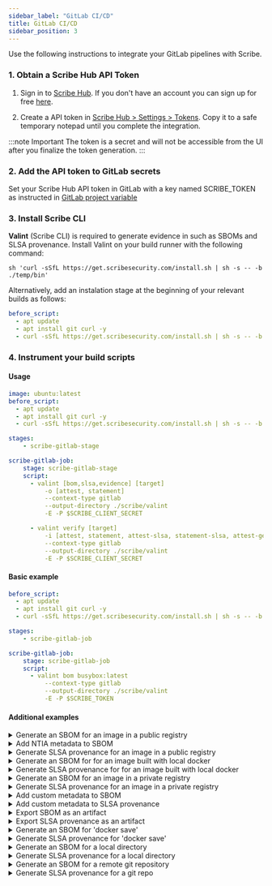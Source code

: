 ```yaml
---
sidebar_label: "GitLab CI/CD"
title: GitLab CI/CD
sidebar_position: 3
---
```


Use the following instructions to integrate your GitLab pipelines with Scribe.

### 1. Obtain a Scribe Hub API Token
1. Sign in to [Scribe Hub](https://app.scribesecurity.com). If you don't have an account you can sign up for free [here](https://scribesecurity.com/scribe-platform-lp/ "Start Using Scribe For Free").

2. Create a API token in [Scribe Hub > Settings > Tokens](https://app.scribesecurity.com/settings/tokens). Copy it to a safe temporary notepad until you complete the integration.

:::note Important
The token is a secret and will not be accessible from the UI after you finalize the token generation. 
:::

### 2. Add the API token to GitLab secrets

Set your Scribe Hub API token in GitLab with a key named SCRIBE_TOKEN as instructed in [GitLab  project variable](https://docs.gitlab.com/ee/ci/variables/#define-a-cicd-variable-in-the-ui)

### 3. Install Scribe CLI

**Valint** (Scribe CLI) is required to generate evidence in such as SBOMs and SLSA provenance. 
Install Valint on your build runner with the following command:
```
sh 'curl -sSfL https://get.scribesecurity.com/install.sh | sh -s -- -b ./temp/bin'
```
Alternatively, add an instalation stage at the beginning of your relevant builds as follows:
```yaml
before_script:
  - apt update
  - apt install git curl -y
  - curl -sSfL https://get.scribesecurity.com/install.sh | sh -s -- -b /usr/local/bin
```
### 4. Instrument your build scripts

#### Usage
```yaml
image: ubuntu:latest
before_script:
  - apt update
  - apt install git curl -y
  - curl -sSfL https://get.scribesecurity.com/install.sh | sh -s -- -b /usr/local/bin

stages:
    - scribe-gitlab-stage

scribe-gitlab-job:
    stage: scribe-gitlab-stage
    script:
      - valint [bom,slsa,evidence] [target]
          -o [attest, statement]
          --context-type gitlab
          --output-directory ./scribe/valint
          -E -P $SCRIBE_CLIENT_SECRET

      - valint verify [target]
          -i [attest, statement, attest-slsa, statement-slsa, attest-generic, statement-generic]
          --context-type gitlab
          --output-directory ./scribe/valint
          -E -P $SCRIBE_CLIENT_SECRET
```
#### Basic example

```yaml
before_script:
  - apt update
  - apt install git curl -y
  - curl -sSfL https://get.scribesecurity.com/install.sh | sh -s -- -b /usr/local/bin

stages:
    - scribe-gitlab-job

scribe-gitlab-job:
    stage: scribe-gitlab-job
    script:
      - valint bom busybox:latest
          --context-type gitlab
          --output-directory ./scribe/valint
          -E -P $SCRIBE_TOKEN
```
#### Additional examples
<details>
  <summary> Generate an SBOM for an image in a public registry </summary>

```YAML
- valint bom busybox
      --context-type gitlab
      --output-directory ./scribe/valint
``` 

</details>

<details>
  <summary> Add NTIA metadata to SBOM </summary>

```YAML
image: docker:latest

services:
  - docker:dind

stages:
    - custom-ntia-metadata-stage

custom-ntia-metadata:
    stage: custom-ntia-metadata-stage
    script:
      - valint bom busybox
            --context-type gitlab
            --output-directory ./scribe/valint -f
```
</details>

<details>
  <summary> Generate SLSA provenance for an image in a public registry </summary>

```YAML

- valint slsa busybox
      --context-type gitlab
      --output-directory ./scribe/valint
``` 

</details>

<details>
  <summary> Generate an SBOM for for an image built with local docker </summary>

```YAML
- valint bom image_name:latest
      --context-type gitlab
      --output-directory ./scribe/valint
``` 
</details>

<details>
  <summary> Generate SLSA provenance for for an image built with local docker </summary>

```YAML
- valint slsa image_name:latest
      --context-type gitlab
      --output-directory ./scribe/valint
``` 
</details>

<details>
  <summary>  Generate an SBOM for an image in a private  registry </summary>

> Before the following task add a `docker login` task 

```YAML
- valint bom scribesecurity.jfrog.io/scribe-docker-local/example:latest \
      --context-type gitlab \
      --output-directory ./scribe/valint \
```
</details>

<details>
  <summary> Generate SLSA provenance for an image in a private registry </summary>

> Before the following task add a `docker login` task 

```YAML
- valint slsa scribesecurity.jfrog.io/scribe-docker-local/example:latest \
      --context-type gitlab \
      --output-directory ./scribe/valint \
```
</details>

<details>
  <summary>  Add custom metadata to SBOM </summary>

```YAML
valint_image_job:
  variables:
    test_env: "test_env_value"
  script:
    - valint bom busybox:latest
      --context-type gitlab
      --output-directory ./scribe/valint
      --env test_env
      --label test_label
```
</details>

<details>
  <summary>  Add custom metadata to SLSA provenance </summary>

```YAML
valint_image_job:
  variables:
    test_env: "test_env_value"
  script:
    - valint slsa busybox:latest
      --context-type gitlab
      --output-directory ./scribe/valint
      --env test_env
      --label test_label
```
</details>


<details>
  <summary> Export SBOM as an artifact </summary>

> Use `format` input argumnet to set the format.

```YAML
save-artifact-job:
  script:
    - valint bom busybox:latest
      --context-type gitlab
      --output-directory ./scribe/valint
      --output-file ./my_sbom.json
  artifacts:
      paths:
        - ./scribe/valint
        - ./my_sbom.json
```

</details>

<details>
  <summary> Export SLSA provenance as an artifact </summary>

Using command `output-directory` or `output-file` to export evidence as an artifact.

> Use `--format`, `-o` to select between the format.

```YAML
save-artifact-job:
  script:
    - valint slsa busybox:latest
      --context-type gitlab
      --output-directory ./scribe/valint
      --output-file ./my_slsa.json

  artifacts:
      paths:
        - ./scribe/valint
        - ./my_slsa.json
```

</details>

<details>
  <summary> Generate an SBOM for 'docker save' </summary>

> Use `oci-archive` target type when creating a OCI archive (`podman save`).

```YAML
before_script:
  - apk update
  - apk add curl
  - curl -sSfL https://get.scribesecurity.com/install.sh | sh -s -- -b /usr/local/bin

valint-docker-job:
    tags: [ saas-linux-large-amd64 ]
    stage: valint-docker-job
    image: docker:latest
    variables:
      DOCKER_DRIVER: overlay2
      DOCKER_TLS_CERTDIR: "/certs"
    services:
      - docker:dind
    script:
      - docker pull busybox:latest
      - docker save -o busybox.tar busybox:latest
      - valint bom docker-archive:busybox.tar
          --context-type gitlab
          --output-directory ./scribe/valint
          --output-file ./busybox.json
``` 
</details>

<details>
  <summary> Generate SLSA provenance for 'docker save' </summary>

> Use `oci-archive` target type when creating a OCI archive (`podman save`).

```YAML
before_script:
  - apk update
  - apk add curl
  - curl -sSfL https://get.scribesecurity.com/install.sh | sh -s -- -b /usr/local/bin

valint-docker-job:
    tags: [ saas-linux-large-amd64 ]
    stage: valint-docker-job
    image: docker:latest
    variables:
      DOCKER_DRIVER: overlay2
      DOCKER_TLS_CERTDIR: "/certs"
    services:
      - docker:dind
    script:
      - docker pull busybox:latest
      - docker save -o busybox.tar busybox:latest
      - valint slsa docker-archive:busybox.tar
          --context-type gitlab
          --output-directory ./scribe/valint
          --output-file ./busybox.json
``` 
</details>

<details>
  <summary> Generate an SBOM for a local directory </summary>


```YAML
dir-sbom-job:
  script:
    - mkdir testdir
    - echo "test" > testdir/test.txt
    - valint bom dir:testdir
          --context-type gitlab
          --output-directory ./scribe/valint
``` 
</details>

<details>
  <summary> Generate SLSA provenance for a local directory </summary>

```YAML
dir-sbom-job:
  script:
    - mkdir testdir
    - echo "test" > testdir/test.txt
    - valint slsa dir:testdir
          --context-type gitlab
          --output-directory ./scribe/valint
``` 
</details>


<details>
  <summary> Generate an SBOM for a remote git repository </summary>

```YAML
git-remote-job:
  script:
    - valint bom git:https://github.com/mongo-express/mongo-express.git
          --context-type gitlab
          --output-directory ./scribe/valint

``` 

**Note** If you use implicit checkout, **[git-strategy](https://docs.gitlab.com/ee/ci/runners/configure_runners.html#git-strategy)** affects the commits collected into the SBOM.

```YAML
git-remote-job:
  script:
    - valint bom .
          --context-type gitlab
          --output-directory ./scribe/valint
``` 
</details>

<details>
  <summary> Generate SLSA provenance for a git repo </summary>

<p>For a remote git repo:</p>
```YAML
git-remote-job:
  script:
    - valint slsa git:https://github.com/mongo-express/mongo-express.git
          --context-type gitlab
          --output-directory ./scribe/valint
``` 

<p>For a local git repo:</p>

```YAML
git-remote-job:
  script:
    - valint slsa .
          --context-type gitlab
          --output-directory ./scribe/valint
           -f
``` 
</details>
